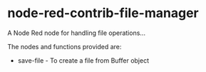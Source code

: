 # node-red-contrib-file-manager
A Node Red node for handling file operations...

The nodes and functions provided are:

  * save-file - To create a file from Buffer object


